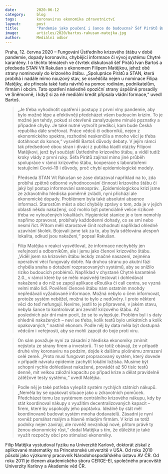 ```yaml
---
date:         2020-06-12
category:     blog
tags:         koronavirus ekonomika zdravotnictví
layout:       post
title:        "Pandemie jako poučení i šance do budoucna? Šéf Pirátů Bartoš a předseda STAN Rakušan debatovali s ekonomem krizového štábu Filipem Matějkou"
image:        articles/2020/bartos-rakusan-matejka.jpg
author:       Mediální odbor
---  
```




Praha, 12. června 2020 – Fungování Ústředního krizového štábu v době pandemie, dopady koronaviru, chybějící informace či vývoj systému Chytré karantény. I o těchto tématech ve čtvrtek diskutovali šéf Pirátů Ivan Bartoš a předseda STAN Vít Rakušan s ekonomem Filipem Matějkou, jehož obě strany nominovaly do krizového štábu. „Spolupráce Pirátů a STAN, která probíhá i nadále mimo nouzový stav, se osvědčila nejen u nominace Filipa Matějky, ale přinesla také řadu návrhů na pomoc rodinám, podnikatelům, firmám i obcím. Tato opatření následně opoziční strany úspěšně prosadily ve Sněmovně, i když si za ně mediální kredit připsala vládní formace,“ uvedl Bartoš.     

> „Je třeba vyhodnotit opatření i postupy z první vlny pandemie, aby bylo možné lépe a efektivněji předcházet všem budoucím krizím. To je možné jen tehdy, pokud si otevřeně zanalyzujeme minulé poznatky a případné chyby. Je také nutné vytvořit predikci, kam bude Česká republika dále směřovat. Práce vědců či odborníků, nejen z ekonomického spektra, rozhodně neskončila a mnoho věcí je třeba dotáhnout do konce,“ vysvětlil Bartoš důvody debaty. V jejím rámci tak předsedové obou stran i diváci z publika kladli otázky Filipovi Matějkovi, jenž byl součástí Ústředního krizového štábu, a viděl tudíž kroky vlády z první ruky. Šéfa Pirátů zajímal mimo jiné průběh spolupráce v rámci krizového štábu, kooperace s laboratořemi testujícími Covid–19  i důvody, proč chybí epidemiologické modely.

> Předseda STAN Vít Rakušan se zase dotazoval například na to, zda probíhá zpětně odborné vyhodnocování činnosti krizového štábu či jaký byl postup informování samospráv. „Epidemiologickou krizi jsme ze zdravotního hlediska poměrně zvládli, nyní přichází ale ekonomické dopady. Problémem byla také absolutní absence informací. Starostům měst a obcí chyběly zprávy o tom, zda je v jejich oblasti někdo nakažený, což mohlo být potenciálně velice rizikové třeba ve vyloučených lokalitách. Hygienické stanice je o tom nemohly napřímo zpravovat, probíhaly každodenní dohady, co se smí nebo nesmí říct. Přitom měli starostové činit rozhodnutí například ohledně uzavírání školek. Bojovali jsme tak za to, aby byla sdělována alespoň lokalita, odkud jsou nakažení,“ popsal Rakušan.    

> Filip Matějka v reakci vysvětloval, že informace nechyběly jen veřejnosti a odborníkům, ale i jemu jako členovi krizového štábu. „Viděl jsem na krizovém štábu leckdy značné nasazení, zejména operativní věci fungovaly dobře. Na druhou stranu po akutní fázi chyběla snaha o dotažení rozpracovaných systémů, aby se snížilo riziko budoucích problémů. Například v chystané Chytré karanténě 2.0., v rámci které by se mělo masivněji testovat i dohledávat nakažené a do níž se zapojí aplikace eRouška či call centra, se vyzná velmi málo lidí. Pověření členové štábu nám ostatním mnohdy nepředávali vyžadované informace. Možná nebylo o čem informovat, protože systém neběžel, možná to bylo z nedůvěry. I proto některé věci do teď nefungují. Nevíme, jestli to je připravené, v jakém stavu, nebyla šance to kontrolovat ani zevnitř krizového štábu. Až posledních pár dní mám pocit, že se to vylepšuje. Problém byl i s daty ohledně nakažených – neví se třeba, kolik testů bylo unikátních a kolik opakovaných,“ nastínil ekonom. Podle něj by data měla být dostupná vědcům i veřejnosti, aby se mohli zapojit do boje proti viru. 

> On sám považuje nyní za zásadní z hlediska ekonomiky zmírnit nejistotu ze strany firem a investorů. Ti se totiž obávají, že v případě druhé vlny koronaviru na podzim, dojde k dalšímu plošnému zmrazení celé země. „Proto musí fungovat propracovaný systém, který dovede v případě návratu epidemie zachytit lokální ložiska. Musíme být schopní rychle dohledávat nakažené, provádět až 50 tisíc testů denně, mít velkou záložní kapacitu po případ krize a dělat pravidelně zátěžové testy systému,“ uvedl Matějka. 

> Podle něj je také potřeba vylepšit systém rychlých státních nákupů. „Neměla by se opakovat situace jako u zdravotních pomůcek. Předcházet tomu lze systémem centrálního krizového nákupu, kdy by stát koordinoval nákupy s využitím decentralizovaných kapacit – firem, které by uspokojily jeho poptávku. Ideálně by stát měl koordinovaně budovat systém mnoha dodavatelů. Zásadní je nyní rovněž pomáhat malým a hlavně mladým firmám. V krizi se totiž podniky nejen zavírají, ale rovněž nevznikají nové, přitom právě ty ženou ekonomický růst,“ dodal Matějka s tím, že důležité je také využít rozpočty obcí pro stimulaci ekonomiky.

Filip Matějka vystudoval fyziku na Univerzitě Karlově, doktorát získal z aplikované matematiky na Princetonské univerzitě v USA. Od roku 2010 působí jako výzkumný pracovník Národohospodářského ústavu AV ČR. Od roku 2011 je členem akademického sboru CERGE-EI, společného pracoviště Univerzity Karlovy a Akademie věd ČR.

